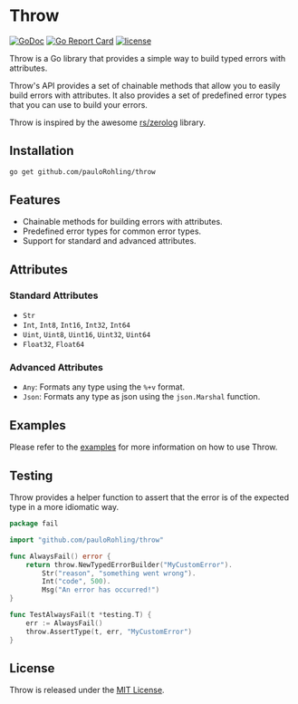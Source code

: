 # Throw

[![GoDoc](https://godoc.org/github.com/pauloRohling/throw?status.svg)](https://godoc.org/github.com/pauloRohling/throw)
[![Go Report Card](https://goreportcard.com/badge/github.com/pauloRohling/throw)](https://goreportcard.com/report/github.com/pauloRohling/throw)
[![license](https://img.shields.io/github/license/pauloRohling/throw.svg)](https://github.com/pauloRohling/throw/blob/main/LICENSE)

Throw is a Go library that provides a simple way to build typed errors with attributes.

Throw's API provides a set of chainable methods that allow you to easily build errors with attributes. It also provides
a set of predefined error types that you can use to build your errors.

Throw is inspired by the awesome [rs/zerolog](https://github.com/rs/zerolog) library.

## Installation

```bash
go get github.com/pauloRohling/throw
```

## Features

- Chainable methods for building errors with attributes.
- Predefined error types for common error types.
- Support for standard and advanced attributes.

## Attributes

### Standard Attributes

- `Str`
- `Int`, `Int8`, `Int16`, `Int32`, `Int64`
- `Uint`, `Uint8`, `Uint16`, `Uint32`, `Uint64`
- `Float32`, `Float64`

### Advanced Attributes

- `Any`: Formats any type using the `%+v` format.
- `Json`: Formats any type as json using the `json.Marshal` function.

## Examples

Please refer to the [examples](https://github.com/pauloRohling/throw/blob/main/EXAMPLES.md) for more information on how
to use Throw.

## Testing

Throw provides a helper function to assert that the error is of the expected type in a more idiomatic way.

```go
package fail

import "github.com/pauloRohling/throw"

func AlwaysFail() error {
	return throw.NewTypedErrorBuilder("MyCustomError").
		Str("reason", "something went wrong").
		Int("code", 500).
		Msg("An error has occurred!")
}

func TestAlwaysFail(t *testing.T) {
	err := AlwaysFail()
	throw.AssertType(t, err, "MyCustomError")
}
```

## License

Throw is released under the [MIT License](https://github.com/pauloRohling/throw/blob/main/LICENSE).